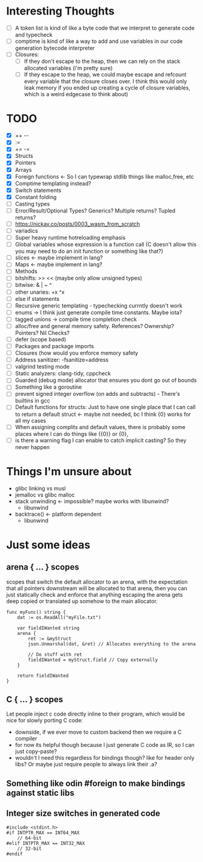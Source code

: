 # Interesting Thoughts
- [ ] A token list is kind of like a byte code that we interpret to generate code and typecheck
- [ ] comptime is kind of like a way to add and use variables in our code generation bytecode interpreter
- [ ] Closures:
  - [ ] If they don't escape to the heap, then we can rely on the stack allocated variables (i'm pretty sure)
  - [ ] If they escape to the heap, we could maybe escape and refcount every variable that the closure closes over. I think this would only leak memory if you ended up creating a cycle of closure variables, which is a weird edgecase to think about)

# TODO
- [x] ++ --
- [x] :=
- [x] += -=
- [x] Structs
- [x] Pointers
- [x] Arrays
- [x] Foreign functions <- So I can typewrap stdlib things like malloc,free, etc
- [x] Comptime templating instead?
- [x] Switch statements
- [x] Constant folding
- [ ] Casting types
- [ ] Error/Result/Optional Types? Generics? Multiple returns? Tupled returns?
- [ ] https://nickav.co/posts/0003_wasm_from_scratch
- [ ] variadics
- [ ] Super heavy runtime hotreloading emphasis
- [ ] Global variables whose expression is a function call (C doesn't allow this you may need to do an init function or something like that?)
- [ ] slices <- maybe implement in lang?
- [ ] Maps <- maybe implement in lang?
- [ ] Methods
- [ ] bitshifts: >> << (maybe only allow unsigned types)
- [ ] bitwise: & | ~ ^
- [ ] other unaries: +x ^x
- [ ] else if statements
- [ ] Recursive generic templating - typechecking currntly doesn't work
- [ ] enums -> I think just generate compile time constants. Maybe iota?
- [ ] tagged unions -> compile time completion check
- [ ] alloc/free and general memory safety. References? Ownership? Pointers? Nil Checks?
- [ ] defer (scope based)
- [ ] Packages and package imports
- [ ] Closures (how would you enforce memory safety
- [ ] Address sanitizer: -fsanitize=address
- [ ] valgrind testing mode
- [ ] Static analyzers: clang-tidy, cppcheck
- [ ] Guarded (debug mode) allocator that ensures you dont go out of bounds
- [ ] Something like a goroutine
- [ ] prevent signed integer overflow (on adds and subtracts) - There's builtins in gcc
- [ ] Default functions for structs: Just to have one single place that I can call to return a default struct <- maybe not needed, bc I think {0} works for all my cases
- [ ] When assigning complits and default values, there is probably some places where I can do things like {{0}} or {0},
- [ ] is there a warning flag I can enable to catch implicit casting? So they never happen

# Things I'm unsure about
- glibc linking vs musl
- jemalloc vs glibc malloc
- stack unwinding <- impossible? maybe works with libunwind?
  - libunwind
- backtrace() <- platform dependent
  - libunwind

# Just some ideas
## arena { ... } scopes
scopes that switch the default allocator to an arena, with the expectation that all pointers downstream will be allocated to that arena, then you can just statically check and enforce that anything escaping the arena gets deep copied or translated up somehow to the main allocator.
```
func myFunc() string {
    dat := os.ReadAll("myFile.txt")

    var fieldIWanted string
    arena {
        ret := &myStruct
        json.Unmarshal(dat, &ret) // Allocates everything to the arena

        // Do stuff with ret
        fieldIWanted = myStruct.field // Copy externally
    }

    return fieldIWanted
}
```

## C { ... } scopes
Let people inject c code directly inline to their program, which would be nice for slowly porting C code:
- downside, if we ever move to custom backend then we require a C compiler
- for now its helpful though because I just generate C code as IR, so I can just copy-paste?
- wouldn't I need this regardless for bindings though? like for header only libs? Or maybe just require people to always link their .a?

## Something like odin #foreign to make bindings against static libs

## Integer size switches in generated code
```
#include <stdint.h>
#if INTPTR_MAX == INT64_MAX
    // 64-bit
#elif INTPTR_MAX == INT32_MAX
    // 32-bit
#endif
```
